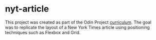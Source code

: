# nyt-article

This project was created as part of the Odin Project [curriculum](https://theodinproject.com/paths/full-stack-ruby-on-rails/courses/html-and-css/lessons/positioning-and-floating-elements). The goal was to replicate the layout of a New York Times article using positioning techniques such as Flexbox and Grid.

